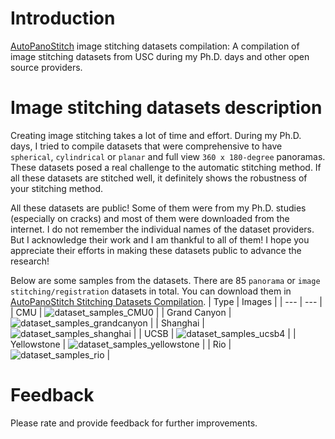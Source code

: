 # Introduction 
[AutoPanoStitch](https://github.com/preethamam/AutomaticPanoramicImageStitching-AutoPanoStitch) image stitching datasets compilation: A compilation of image stitching datasets from USC during my Ph.D. days and other open source providers.


# Image stitching datasets description
Creating image stitching takes a lot of time and effort. During my Ph.D. days, I tried to compile datasets that were comprehensive to have `spherical`, `cylindrical` or `planar` and full view `360 x 180-degree` panoramas. These datasets posed a real challenge to the automatic stitching method. If all these datasets are stitched well, it definitely shows the robustness of your stitching method.

All these datasets are public! Some of them were from my Ph.D. studies (especially on cracks) and most of them were downloaded from the internet. I do not remember the individual names of the dataset providers. But I acknowledge their work and I am thankful to all of them! I hope you appreciate their efforts in making these datasets public to advance the research!

Below are some samples from the datasets. There are 85 `panorama` or `image stitching/registration` datasets in total. You can download them in [AutoPanoStitch Stitching Datasets Compilation](https://1drv.ms/f/s!AqjW7B7BO7JJgdB7hSu2vu8OOefG4Q). 
| Type | Images |
| --- | --- |
| CMU | ![dataset_samples_CMU0](https://github.com/preethamam/AutomaticPanoramicImageStitching-AutoPanoStitch/assets/28588878/2f671d2e-8653-4bcb-97d0-cda4f61c768c) |
| Grand Canyon | ![dataset_samples_grandcanyon](https://github.com/preethamam/AutomaticPanoramicImageStitching-AutoPanoStitch/assets/28588878/a8992326-ab6e-4eae-9927-99cfc0a02e8f) |
| Shanghai | ![dataset_samples_shanghai](https://github.com/preethamam/AutomaticPanoramicImageStitching-AutoPanoStitch/assets/28588878/511bb054-00b6-46da-827e-762ef889a8a4) |
| UCSB | ![dataset_samples_ucsb4](https://github.com/preethamam/AutomaticPanoramicImageStitching-AutoPanoStitch/assets/28588878/d91316e6-f80c-47be-8d38-540cf6b14518) |
| Yellowstone | ![dataset_samples_yellowstone](https://github.com/preethamam/AutomaticPanoramicImageStitching-AutoPanoStitch/assets/28588878/448af5f8-ac88-4a4e-8306-0b65bff37fcf) |
| Rio | ![dataset_samples_rio](https://github.com/preethamam/AutomaticPanoramicImageStitching-AutoPanoStitch/assets/28588878/dfe34aa7-2d81-486f-9c97-1a1bdb16fc20) |

# Feedback
Please rate and provide feedback for further improvements.

